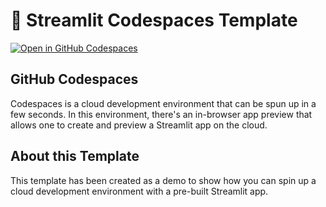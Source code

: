 # 🎈 Streamlit Codespaces Template

[![Open in GitHub Codespaces](https://github.com/codespaces/badge.svg)](https://codespaces.new/dataprofessor/streamlit-codespaces-template?quickstart=1)

## GitHub Codespaces

Codespaces is a cloud development environment that can be spun up in a few seconds. In this environment, there's an in-browser app preview that allows one to create and preview a Streamlit app on the cloud.

## About this Template

This template has been created as a demo to show how you can spin up a cloud development environment with a pre-built Streamlit app.
